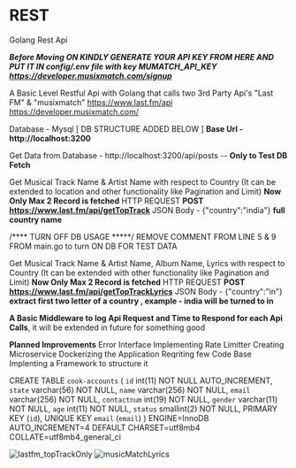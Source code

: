 # REST
Golang Rest Api 

***Before Moving ON KINDLY GENERATE YOUR API KEY FROM HERE AND PUT IT IN config/.env file with key MUMATCH_API_KEY*** 
***https://developer.musixmatch.com/signup***

A Basic Level Restful Api with Golang that calls two 3rd Party Api's "Last FM" & "musixmatch"
https://www.last.fm/api
https://developer.musixmatch.com/

Database - Mysql [ DB STRUCTURE ADDED BELOW ]
**Base Url - http://localhost:3200**

Get Data from Database - http://localhost:3200/api/posts -- **Only to Test DB Fetch**

Get Musical Track Name & Artist Name with respect to Country (It can be extended to location and other functionality like Pagination and Limit)
**Now Only Max 2 Record is fetched**
HTTP REQUEST **POST https://www.last.fm/api/getTopTrack**
JSON Body - {"country":"india"} **full country name**

/**** TURN OFF DB USAGE  *****/
REMOVE COMMENT FROM LINE 5 & 9 FROM main.go to turn ON DB FOR TEST DATA


Get Musical Track Name & Artist Name, Album Name, Lyrics with respect to Country (It can be extended with other functionality like Pagination and Limit)
**Now Only Max 2 Record is fetched**
HTTP REQUEST **POST https://www.last.fm/api/getTopTrackLyrics**
JSON Body - {"country":"in"} **extract first two letter of a country , example - india will be turned to in**

**A Basic Middleware to log Api Request and Time to Respond for each Api Calls**, it will be extended in future for something good

**Planned Improvements**
Error Interface
Implementing Rate Limitter
Creating Microservice
Dockerizing the Application
Reqriting few Code Base
Implenting a Framework to structure it



CREATE TABLE `cook-accounts` (
  `id` int(11) NOT NULL AUTO_INCREMENT,
  `state` varchar(56) NOT NULL,
  `name` varchar(256) NOT NULL,
  `email` varchar(256) NOT NULL,
  `contactnum` int(19) NOT NULL,
  `gender` varchar(11) NOT NULL,
  `age` int(11) NOT NULL,
  `status` smallint(2) NOT NULL,
  PRIMARY KEY (`id`),
  UNIQUE KEY `email` (`email`)
) ENGINE=InnoDB AUTO_INCREMENT=4 DEFAULT CHARSET=utf8mb4 COLLATE=utf8mb4_general_ci

![lastfm_topTrackOnly](https://github.com/blacktornado/REST/assets/8749326/7d8fcff9-baeb-4c17-983d-ba1d09a0188f)
![musicMatchLyrics](https://github.com/blacktornado/REST/assets/8749326/6ff950d8-7f4c-4022-ba34-85fc00ea9355)


